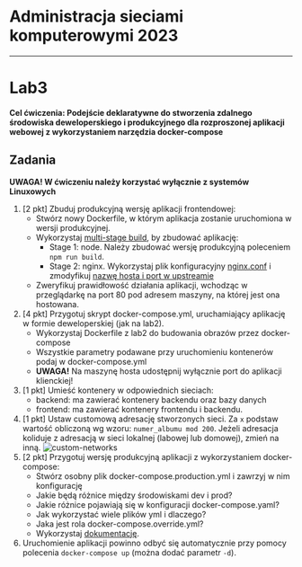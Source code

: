 # Administracja sieciami komputerowymi 2023

---

# Lab3
**Cel ćwiczenia: Podejście deklaratywne do stworzenia zdalnego środowiska deweloperskiego i produkcyjnego dla rozproszonej aplikacji webowej z wykorzystaniem narzędzia docker-compose**

## Zadania
**UWAGA! W ćwiczeniu należy korzystać wyłącznie z systemów Linuxowych**
1. [2 pkt] Zbuduj produkcyjną wersję aplikacji frontendowej:
    - Stwórz nowy Dockerfile, w którym aplikacja zostanie uruchomiona w wersji produkcyjnej.
    - Wykorzystaj [multi-stage build](https://docs.docker.com/build/building/multi-stage/), by zbudować aplikację:
        * Stage 1: node. Należy zbudować wersję produkcyjną poleceniem `npm run build`.
        * Stage 2: nginx. Wykorzystaj plik konfiguracyjny [nginx.conf](/client/nginx.conf) i zmodyfikuj [nazwę hosta i port w upstreamie](/client/nginx.conf#L15)
    - Zweryfikuj prawidłowość działania aplikacji, wchodząc w przeglądarkę na port 80 pod adresem maszyny, na której jest ona hostowana.
2. [4 pkt] Przygotuj skrypt docker-compose.yml, uruchamiający aplikację w formie deweloperskiej (jak na lab2).
    - Wykorzystaj Dockerfile z lab2 do budowania obrazów przez docker-compose
    - Wszystkie parametry podawane przy uruchomieniu kontenerów podaj w docker-compose.yml
    - **UWAGA!** Na maszynę hosta udostępnij wyłącznie port do aplikacji klienckiej!
3. [1 pkt] Umieść kontenery w odpowiednich sieciach:
    - backend: ma zawierać kontenery backendu oraz bazy danych
    - frontend: ma zawierać kontenery frontendu i backendu.
4. [1 pkt] Ustaw customową adresację stworzonych sieci. Za `x` podstaw wartość obliczoną wg wzoru: `numer_albumu mod 200`. Jeżeli adresacja koliduje z adresacją w sieci lokalnej (labowej lub domowej), zmień na inną.
    ![custom-networks](/res/docker-compose-network.svg)
5. [2 pkt] Przygotuj wersję produkcyjną aplikacji z wykorzystaniem docker-compose:
    - Stwórz osobny plik docker-compose.production.yml i zawrzyj w nim konfigurację
    - Jakie będą różnice między środowiskami dev i prod?
    - Jakie różnice pojawiają się w konfiguracji docker-compose.yaml?
    - Jak wykorzystać wiele plików yml i dlaczego?
    - Jaka jest rola docker-compose.override.yml?
    - Wykorzystaj [dokumentację](https://docs.docker.com/compose/extends/).
6. Uruchomienie aplikacji powinno odbyć się automatycznie przy pomocy polecenia `docker-compose up` (można dodać parametr `-d`).
